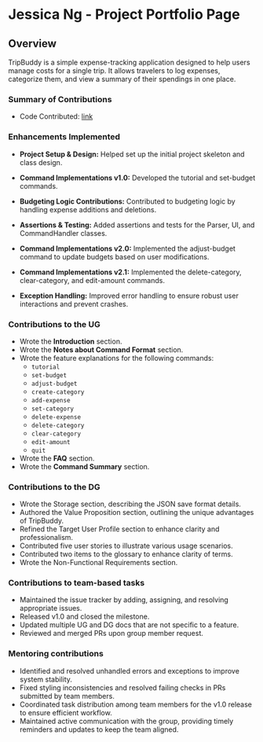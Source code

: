 # Jessica Ng - Project Portfolio Page

## Overview
TripBuddy is a simple expense-tracking application designed to help users manage costs for a single trip. It allows
travelers to log expenses, categorize them, and view a summary of their spendings in one place.

### Summary of Contributions
* Code Contributed: [link](https://nus-cs2113-ay2425s2.github.io/tp-dashboard/?search=jessican1212&breakdown=true)

### Enhancements Implemented
* **Project Setup & Design:** Helped set up the initial project skeleton and class design.

* **Command Implementations v1.0:** Developed the tutorial and set-budget commands.

* **Budgeting Logic Contributions:** Contributed to budgeting logic by handling expense additions and deletions.

* **Assertions & Testing:** Added assertions and tests for the Parser, UI, and CommandHandler classes.

* **Command Implementations v2.0:** Implemented the adjust-budget command to update budgets based on user modifications.

* **Command Implementations v2.1:** Implemented the delete-category, clear-category, and edit-amount commands.

* **Exception Handling:** Improved error handling to ensure robust user interactions and prevent crashes.

### Contributions to the UG

* Wrote the **Introduction** section.
* Wrote the **Notes about Command Format** section.
* Wrote the feature explanations for the following commands:
  * `tutorial`
  * `set-budget`
  * `adjust-budget`
  * `create-category`
  * `add-expense`
  * `set-category`
  * `delete-expense`
  * `delete-category`
  * `clear-category`
  * `edit-amount`
  * `quit`
* Wrote the **FAQ** section.
* Wrote the **Command Summary** section.

### Contributions to the DG

* Wrote the Storage section, describing the JSON save format details.
* Authored the Value Proposition section, outlining the unique advantages of TripBuddy.
* Refined the Target User Profile section to enhance clarity and professionalism.
* Contributed five user stories to illustrate various usage scenarios.
* Contributed two items to the glossary to enhance clarity of terms.
* Wrote the Non-Functional Requirements section.

### Contributions to team-based tasks
* Maintained the issue tracker by adding, assigning, and resolving appropriate issues.
* Released v1.0 and closed the milestone.
* Updated multiple UG and DG docs that are not specific to a feature.
* Reviewed and merged PRs upon group member request.

### Mentoring contributions
* Identified and resolved unhandled errors and exceptions to improve system stability.
* Fixed styling inconsistencies and resolved failing checks in PRs submitted by team members.
* Coordinated task distribution among team members for the v1.0 release to ensure efficient workflow.
* Maintained active communication with the group, providing timely reminders and updates to keep the team aligned.